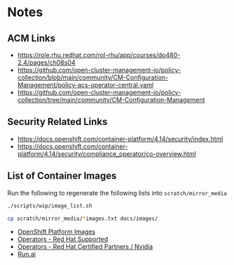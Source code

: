 # Notes

## ACM Links

- https://role.rhu.redhat.com/rol-rhu/app/courses/do480-2.4/pages/ch08s04
- https://github.com/open-cluster-management-io/policy-collection/blob/main/community/CM-Configuration-Management/policy-acs-operator-central.yaml
- https://github.com/open-cluster-management-io/policy-collection/tree/main/community/CM-Configuration-Management

## Security Related Links

- https://docs.openshift.com/container-platform/4.14/security/index.html
- https://docs.openshift.com/container-platform/4.14/security/compliance_operator/co-overview.html

## List of Container Images

Run the following to regenerate the following lists into `scratch/mirror_media`

```sh
./scripts/wip/image_list.sh

cp scratch/mirror_media/*images.txt docs/images/
```

- [OpenShift Platform Images](images/imageset-config-ocp-images.txt)
- [Operators - Red Hat Supported](images/imageset-config-redhat-images.txt)
- [Operators - Red Hat Certified Partners / Nvidia](images/imageset-config-certified-images.txt)
- [Run.ai](images/imageset-config-runai-images.txt)
